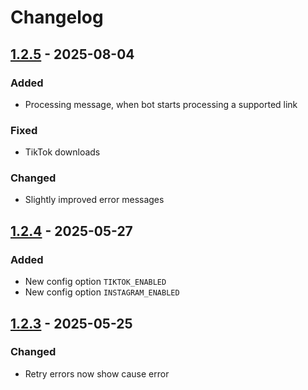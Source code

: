 # Changelog

## [1.2.5] - 2025-08-04

[1.2.5]: https://github.com/arslan-charyyev/dinogram/compare/v1.2.4...v1.2.5

### Added

- Processing message, when bot starts processing a supported link

### Fixed

- TikTok downloads

### Changed

- Slightly improved error messages

## [1.2.4] - 2025-05-27

[1.2.4]: https://github.com/arslan-charyyev/dinogram/compare/v1.2.3...v1.2.4

### Added

- New config option `TIKTOK_ENABLED`
- New config option `INSTAGRAM_ENABLED`

## [1.2.3] - 2025-05-25

[1.2.3]: https://github.com/arslan-charyyev/dinogram/compare/v1.2.2...v1.2.3

### Changed

- Retry errors now show cause error
